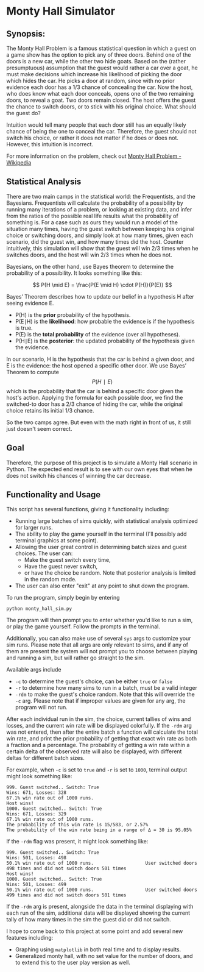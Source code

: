 # Monty Hall Simulator


## Synopsis:

The Monty Hall Problem is a famous statistical question in which a guest on a game show has the option to pick any of three doors. Behind one of the doors is a new car, while the other two hide goats. Based on the (rather presumptuous) assumption that the guest would rather a car over a goat, he must make decisions which increase his likelihood of picking the door which hides the car. He picks a door at random, since with no prior evidence each door has a 1/3 chance of concealing the car. Now the host, who does know what each door conceals, opens one of the two remaining doors, to reveal a goat. Two doors remain closed. The host offers the guest the chance to switch doors, or to stick with his original choice. What should the guest do?

Intuition would tell many people that each door still has an equally likely chance of being the one to conceal the car. Therefore, the guest should not switch his choice, or rather it does not matter if he does or does not. However, this intuition is incorrect. 

For more information on the problem, check out [Monty Hall Problem - Wikipedia](https://en.wikipedia.org/wiki/Monty_Hall_problem)

## Statistical Analysis

There are two main camps in the statistical world: the Frequentists, and the Bayesians. Frequentists will calculate the probability of a possibility by running many iterations of a problem, or looking at existing data, and infer from the ratios of the possible real life results what the probability of something is. For a case such as ours they would run a model of the situation many times, having the guest switch between keeping his original choice or switching doors, and simply look at how many times, given each scenario, did the guest win, and how many times did the host. Counter intuitively, this simulation will show that the guest will win 2/3 times when he switches doors, and the host will win 2/3 times when he does not.

Bayesians, on the other hand, use Bayes theorem to determine the probability of a possibility.
It looks something like this: 

$$
P(H \mid E) = \frac{P(E \mid H) \cdot P(H)}{P(E)}
$$

Bayes’ Theorem describes how to update our belief in a hypothesis H after seeing evidence E.

- P(H) is the **prior** probability of the hypothesis.    
- P(E∣H) is the **likelihood**: how probable the evidence is if the hypothesis is true.    
- P(E) is the **total probability** of the evidence (over all hypotheses).   
- P(H∣E) is the **posterior**: the updated probability of the hypothesis given the evidence.

In our scenario, H is the hypothesis that the car is behind a given door, and E is the evidence: the host opened a specific other door. We use Bayes’ Theorem to compute 
$$
P(H∣E)
$$
which is the probability that the car is behind a specific door given the host's action. Applying the formula for each possible door, we find the switched-to door has a 2/3 chance of hiding the car, while the original choice retains its initial 1/3 chance.

So the two camps agree. But even with the math right in front of us, it still just doesn't seem correct. 

## Goal

Therefore, the purpose of this project is to simulate a Monty Hall scenario in Python. The expected end result is to see with our own eyes that when he does not switch his chances of winning the car decrease. 


## Functionality and Usage

This script has several functions, giving it functionality including:
- Running large batches of sims quickly, with statistical analysis optimized for larger runs.
- The ability to play the game yourself in the terminal (I'll possibly add terminal graphics at some point).
- Allowing the user great control in determining batch sizes and guest choices. The user can:
	- Make the guest switch every time,
	- Have the guest never switch,
	- or have the choice be random. Note that posterior analysis is limited in the random mode.
- The user can also enter "exit" at any point to shut down the program.

To run the program, simply begin by entering 

```
python monty_hall_sim.py
```

The program will then prompt you to enter whether you'd like to run a sim, or play the game yourself. Follow the prompts in the terminal.

Additionally, you can also make use of several `sys` args to customize your sim runs. Please note that all args are only relevant to sims, and if any of them are present the system will not prompt you to choose between playing and running a sim, but will rather go straight to the sim.

Available args include 
- `-c` to determine the guest's choice, can be either `true` or `false`
- `-r` to determine how many sims to run in a batch, must be a valid integer
- `-rdm` to make the guest's choice random. Note that this will override the `-c` arg.
Please note that if improper values are given for any arg, the program will not run.

After each individual run in the sim, the choice, current tallies of wins and losses, and the current win rate will be displayed colorfully. If the `-rdm` arg was not entered, then after the entire batch a function will calculate the total win rate, and print the prior probability of getting that exact win rate as both a fraction and a percentage. The probability of getting a win rate within a certain delta of the observed rate will also be displayed, with different deltas for different batch sizes. 

For example, when `-c` is set to `true` and `-r` is set to `1000`, terminal output might look something like:

```
999. Guest switched.. Switch: True
Wins: 671, Losses: 328
67.1% win rate out of 1000 runs.
Host wins!
1000. Guest switched.. Switch: True
Wins: 671, Losses: 329
67.1% win rate out of 1000 runs.
The probability of this win rate is 15/583, or 2.57%
The probability of the win rate being in a range of ∆ = 30 is 95.05%
```

If the `-rdm` flag was present, it might look something like:
```
999. Guest switched.. Switch: True
Wins: 501, Losses: 498
50.1% win rate out of 1000 runs.                   User switched doors 498 times and did not switch doors 501 times
Host wins!
1000. Guest switched.. Switch: True
Wins: 501, Losses: 499
50.1% win rate out of 1000 runs.                   User switched doors 499 times and did not switch doors 501 times
```

If the `-rdm` arg is present, alongside the data in the terminal displaying with each run of the sim, additional data will be displayed showing the current tally of how many times in the sim the guest did or did not switch.

I hope to come back to this project at some point and add several new features including:
- Graphing using `matplotlib` in both real time and to display results.
- Generalized monty hall, with no set value for the number of doors, and to extend this to the user play version as well.

